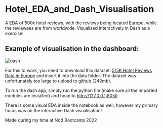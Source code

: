 # Hotel_EDA_and_Dash_Visualisation
A EDA of 500k hotel reviews, with the reviews being located Europe, while the reviewees are from worldwide. Visualised interactively in Dash as a exercise!


## Example of visualisation in the dashboard:
![dash](https://user-images.githubusercontent.com/116341361/212046040-2403896a-eae0-4ced-8e80-f1593119aec9.gif)


For this to work, you need to download this dataset: [515K Hotel Reviews Data in Europe](https://www.kaggle.com/datasets/huypui/data-515k-rating-hotel/download?datasetVersionNumber=2) and insert it into the data folder. The dataset was unfortunately too large to upload to github (242mb).

To run the dash app, simply run the python file (make sure all the imported modules are installed) and head to http://127.0.0.1:8050

There is some visual EDA inside the notebook as well, however my primary focus was on the interactive Dash visualisation!


Made during my time at Nod Bootcamp 2022

